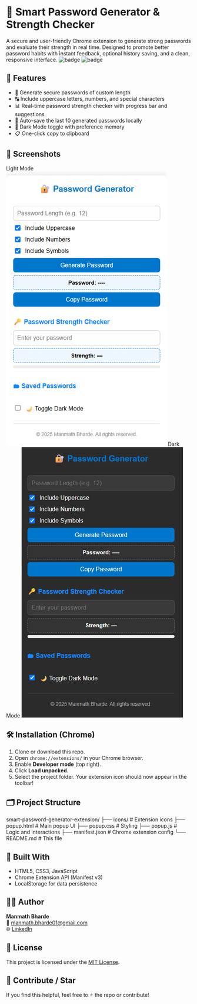 # 🔐 Smart Password Generator & Strength Checker

A secure and user-friendly Chrome extension to generate strong passwords and evaluate their strength in real time. Designed to promote better password habits with instant feedback, optional history saving, and a clean, responsive interface.
![badge](https://img.shields.io/badge/built_with-JavaScript-blue) ![badge](https://img.shields.io/github/license/manu-Char/smart-password-generator-extension)

## 🚀 Features
- 🔢 Generate secure passwords of custom length
- 🔠 Include uppercase letters, numbers, and special characters
- 📊 Real-time password strength checker with progress bar and suggestions
- 💾 Auto-save the last 10 generated passwords locally
- 🌙 Dark Mode toggle with preference memory
- 📋 One-click copy to clipboard

## 📸 Screenshots
Light Mode
![light](screenshots/light-mode.png)
 Dark Mode
![dark](screenshots/dark-mode.png)

## 🛠 Installation (Chrome)
1. Clone or download this repo.
2. Open `chrome://extensions/` in your Chrome browser.
3. Enable **Developer mode** (top right).
4. Click **Load unpacked**.
5. Select the project folder.
Your extension icon should now appear in the toolbar!

## 🗂 Project Structure

smart-password-generator-extension/
├── icons/ # Extension icons
├── popup.html # Main popup UI
├── popup.css # Styling
├── popup.js # Logic and interactions
├── manifest.json # Chrome extension config
└── README.md # This file

## 🔧 Built With
- HTML5, CSS3, JavaScript 
- Chrome Extension API (Manifest v3)
- LocalStorage for data persistence
  
## 🧑‍💻 Author
**Manmath Bharde**  
📧 manmath.bharde01@gmail.com  
🌐 [LinkedIn](https://www.linkedin.com/in/your-profile) 

## 📄 License
This project is licensed under the [MIT License](LICENSE).

## 🌟 Contribute / Star
If you find this helpful, feel free to ⭐ the repo or contribute!

